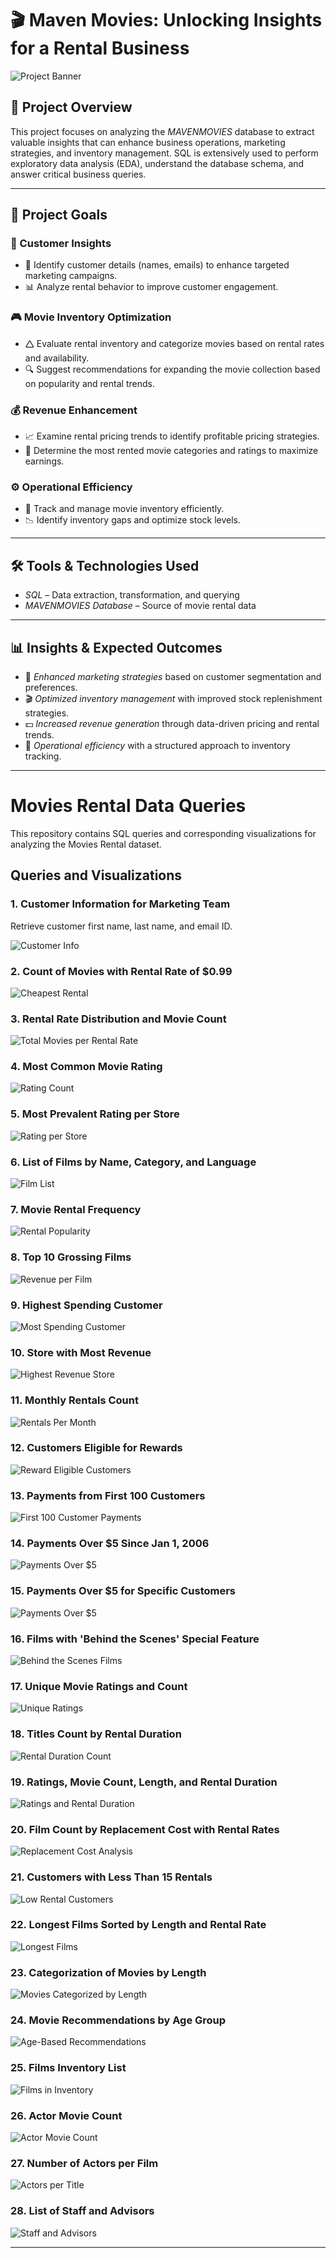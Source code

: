 # 🎬 Maven Movies: Unlocking Insights for a Rental Business

![Project Banner](https://github.com/Sayali821/Mavenmovies/blob/200eb076804152c5e1ba46638a60a3a5d01c34c1/banner.jpg)

## 📌 Project Overview
This project focuses on analyzing the *MAVENMOVIES* database to extract valuable insights that can enhance business operations, marketing strategies, and inventory management. SQL is extensively used to perform exploratory data analysis (EDA), understand the database schema, and answer critical business queries.


---

## 🎯 Project Goals

### 🛒 Customer Insights

- 📌 Identify customer details (names, emails) to enhance targeted marketing campaigns.
- 📊 Analyze rental behavior to improve customer engagement.

### 🎮 Movie Inventory Optimization

- 🛆 Evaluate rental inventory and categorize movies based on rental rates and availability.
- 🔍 Suggest recommendations for expanding the movie collection based on popularity and rental trends.

### 💰 Revenue Enhancement

- 📈 Examine rental pricing trends to identify profitable pricing strategies.
- 🎥 Determine the most rented movie categories and ratings to maximize earnings.

### ⚙️ Operational Efficiency

- 📌 Track and manage movie inventory efficiently.
- 📉 Identify inventory gaps and optimize stock levels.

---

## 🛠️ Tools & Technologies Used
- *SQL* – Data extraction, transformation, and querying
- *MAVENMOVIES Database* – Source of movie rental data

---

## 📊 Insights & Expected Outcomes
- 📢 *Enhanced marketing strategies* based on customer segmentation and preferences.
- 🎬 *Optimized inventory management* with improved stock replenishment strategies.
- 💵 *Increased revenue generation* through data-driven pricing and rental trends.
- 📌 *Operational efficiency* with a structured approach to inventory tracking.

---

# Movies Rental Data Queries

This repository contains SQL queries and corresponding visualizations for analyzing the Movies Rental dataset.

## Queries and Visualizations

### 1. Customer Information for Marketing Team
Retrieve customer first name, last name, and email ID.

![Customer Info](https://github.com/YadavBarkha/Movies_Rental/blob/main/Screenshot%202025-07-15%20125913.png)

### 2. Count of Movies with Rental Rate of $0.99
![Cheapest Rental]()

### 3. Rental Rate Distribution and Movie Count
![Total Movies per Rental Rate](https://github.com/YadavBarkha/Movies_Rental/blob/10401811a825e4306efe20e9464bfdc128d92df2/3.png)

### 4. Most Common Movie Rating
![Rating Count](https://github.com/YadavBarkha/Movies_Rental/blob/10401811a825e4306efe20e9464bfdc128d92df2/4.png)

### 5. Most Prevalent Rating per Store
![Rating per Store](https://github.com/YadavBarkha/Movies_Rental/blob/10401811a825e4306efe20e9464bfdc128d92df2/5.png)

### 6. List of Films by Name, Category, and Language
![Film List](https://github.com/YadavBarkha/Movies_Rental/blob/10401811a825e4306efe20e9464bfdc128d92df2/6.png)

### 7. Movie Rental Frequency
![Rental Popularity](https://github.com/YadavBarkha/Movies_Rental/blob/10401811a825e4306efe20e9464bfdc128d92df2/7.png)

### 8. Top 10 Grossing Films
![Revenue per Film](https://github.com/YadavBarkha/Movies_Rental/blob/10401811a825e4306efe20e9464bfdc128d92df2/8.png)

### 9. Highest Spending Customer
![Most Spending Customer](https://github.com/YadavBarkha/Movies_Rental/blob/10401811a825e4306efe20e9464bfdc128d92df2/9.png)

### 10. Store with Most Revenue
![Highest Revenue Store](https://github.com/YadavBarkha/Movies_Rental/blob/10401811a825e4306efe20e9464bfdc128d92df2/10.png)

### 11. Monthly Rentals Count
![Rentals Per Month](https://github.com/YadavBarkha/Movies_Rental/blob/10401811a825e4306efe20e9464bfdc128d92df2/11.png)

### 12. Customers Eligible for Rewards
![Reward Eligible Customers](https://github.com/YadavBarkha/Movies_Rental/blob/10401811a825e4306efe20e9464bfdc128d92df2/12.png)

### 13. Payments from First 100 Customers
![First 100 Customer Payments](https://github.com/YadavBarkha/Movies_Rental/blob/10401811a825e4306efe20e9464bfdc128d92df2/13.png)

### 14. Payments Over $5 Since Jan 1, 2006
![Payments Over $5](https://github.com/YadavBarkha/Movies_Rental/blob/10401811a825e4306efe20e9464bfdc128d92df2/14.png)

### 15. Payments Over $5 for Specific Customers
![Payments Over $5](https://github.com/YadavBarkha/Movies_Rental/blob/10401811a825e4306efe20e9464bfdc128d92df2/15.png)

### 16. Films with 'Behind the Scenes' Special Feature
![Behind the Scenes Films](https://github.com/YadavBarkha/Movies_Rental/blob/10401811a825e4306efe20e9464bfdc128d92df2/16.png)

### 17. Unique Movie Ratings and Count
![Unique Ratings](https://github.com/YadavBarkha/Movies_Rental/blob/10401811a825e4306efe20e9464bfdc128d92df2/17.png)

### 18. Titles Count by Rental Duration
![Rental Duration Count](https://github.com/YadavBarkha/Movies_Rental/blob/10401811a825e4306efe20e9464bfdc128d92df2/18.png)

### 19. Ratings, Movie Count, Length, and Rental Duration
![Ratings and Rental Duration](https://github.com/YadavBarkha/Movies_Rental/blob/10401811a825e4306efe20e9464bfdc128d92df2/19.png)

### 20. Film Count by Replacement Cost with Rental Rates
![Replacement Cost Analysis](https://github.com/YadavBarkha/Movies_Rental/blob/10401811a825e4306efe20e9464bfdc128d92df2/20.png)

### 21. Customers with Less Than 15 Rentals
![Low Rental Customers](https://github.com/YadavBarkha/Movies_Rental/blob/10401811a825e4306efe20e9464bfdc128d92df2/21.png)

### 22. Longest Films Sorted by Length and Rental Rate
![Longest Films](https://github.com/YadavBarkha/Movies_Rental/blob/10401811a825e4306efe20e9464bfdc128d92df2/22.png)

### 23. Categorization of Movies by Length
![Movies Categorized by Length](https://github.com/YadavBarkha/Movies_Rental/blob/10401811a825e4306efe20e9464bfdc128d92df2/23.png)

### 24. Movie Recommendations by Age Group
![Age-Based Recommendations](https://github.com/YadavBarkha/Movies_Rental/blob/10401811a825e4306efe20e9464bfdc128d92df2/25.png)

### 25. Films Inventory List
![Films in Inventory](https://github.com/YadavBarkha/Movies_Rental/blob/10401811a825e4306efe20e9464bfdc128d92df2/27.png)

### 26. Actor Movie Count
![Actor Movie Count](https://github.com/YadavBarkha/Movies_Rental/blob/10401811a825e4306efe20e9464bfdc128d92df2/28.png)

### 27. Number of Actors per Film
![Actors per Title](https://github.com/YadavBarkha/Movies_Rental/blob/10401811a825e4306efe20e9464bfdc128d92df2/29.png)

### 28. List of Staff and Advisors
![Staff and Advisors](https://github.com/YadavBarkha/Movies_Rental/blob/86a13415725ac0ab309dafbbbc133e7672141e31/last.png)

---

